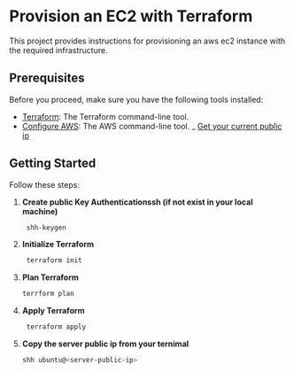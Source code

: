# Provision an EC2 with Terraform

This project provides instructions for provisioning an aws ec2 instance with the required infrastructure.

## Prerequisites
Before you proceed, make sure you have the following tools installed: 

- [Terraform](https://developer.hashicorp.com/terraform/tutorials/aws-get-started/install-cli): The Terraform command-line tool.
- [Configure AWS](https://docs.aws.amazon.com/cli/latest/userguide/cli-chap-configure.html): The 
AWS command-line tool.
_ [Get your current public ip](https://www.whatismyip.com/)

## Getting Started

Follow these steps:
1. **Create public Key Authenticationssh (if not exist in your local machine)**
   ```bash
    shh-keygen 
2. **Initialize Terraform**
   ```bash
    terraform init 
3. **Plan Terraform**
    ```bash
    terrform plan 
4. **Apply Terraform**
   ```bash
    terraform apply 
5. **Copy the  server public ip from your ternimal**
    ```bash
    shh ubuntu@<server-public-ip>

